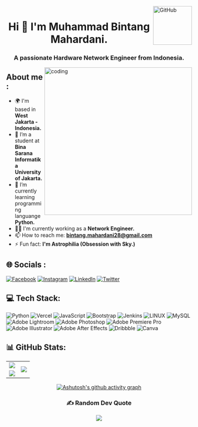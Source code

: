 <a href="https://www.github.com/muhbintangmahardani" target="_blank" rel="noreferrer">
  <img align="right" alt="GitHub" width="105" src="https://visitcount.itsvg.in/api?id=muhbintangmahardani&label=Profile%20Views&color=12&icon=5&pretty=true)](https://visitcount.itsvg.in">
</a>
  
<h1 align="center">Hi 👋 I'm Muhammad Bintang Mahardani.</h1>

<h3 align="center">A passionate Hardware Network Engineer from Indonesia.</h3>
<a href="https://github.com/Daniii1245" target="_blank" rel="noreferrer">
  <img align="right" alt="coding" width="400" src="https://user-images.githubusercontent.com/55389276/140866485-8fb1c876-9a8f-4d6a-98dc-08c4981eaf70.gif">
</a>

## About me :
- 🌍 I'm based in **West Jakarta - Indonesia.**
- 🔭 I’m a student at **Bina Sarana Informatika University of Jakarta.**
- 🌱 I’m currently learning programming languange **Python.**
- 👨‍💻 I'm currently working as a **Network Engineer.**
- 📫 How to reach me: **bintang.mahardani28@gmail.com**
- ⚡  Fun fact: **I'm Astrophilia (Obsession with Sky.)**
  
## 🌐 Socials :
[![Facebook](https://img.shields.io/badge/Facebook-%231877F2.svg?logo=Facebook&logoColor=white)](https://www.facebook.com/bintang1245/)
[![Instagram](https://img.shields.io/badge/Instagram-%23E4405F.svg?logo=Instagram&logoColor=white)](https://www.instagram.com/daniiii_1245/?hl=id) 
[![LinkedIn](https://img.shields.io/badge/LinkedIn-%230077B5.svg?logo=linkedin&logoColor=white)](https://www.linkedin.com/in/muhammadbintangmahardani/) 
[![Twitter](https://img.shields.io/badge/Twitter-%231DA1F2.svg?logo=Twitter&logoColor=white)](https://twitter.com/daniii_12456) 

## 💻 Tech Stack:
![Python](https://img.shields.io/badge/python-3670A0?style=for-the-badge&logo=python&logoColor=ffdd54) ![Vercel](https://img.shields.io/badge/vercel-%23000000.svg?style=for-the-badge&logo=vercel&logoColor=white) ![JavaScript](https://img.shields.io/badge/javascript-%23323330.svg?style=for-the-badge&logo=javascript&logoColor=%23F7DF1E) ![Bootstrap](https://img.shields.io/badge/bootstrap-%23563D7C.svg?style=for-the-badge&logo=bootstrap&logoColor=white) ![Jenkins](https://img.shields.io/badge/jenkins-%232C5263.svg?style=for-the-badge&logo=jenkins&logoColor=white) ![LINUX](https://img.shields.io/badge/Linux-FCC624?style=for-the-badge&logo=linux&logoColor=black) ![MySQL](https://img.shields.io/badge/mysql-%2300f.svg?style=for-the-badge&logo=mysql&logoColor=white) ![Adobe Lightroom](https://img.shields.io/badge/Adobe%20Lightroom-31A8FF.svg?style=for-the-badge&logo=Adobe%20Lightroom&logoColor=white) ![Adobe Photoshop](https://img.shields.io/badge/adobephotoshop-%2331A8FF.svg?style=for-the-badge&logo=adobephotoshop&logoColor=white) ![Adobe Premiere Pro](https://img.shields.io/badge/Adobe%20Premiere%20Pro-9999FF.svg?style=for-the-badge&logo=Adobe%20Premiere%20Pro&logoColor=white) ![Adobe Illustrator](https://img.shields.io/badge/adobeillustrator-%23FF9A00.svg?style=for-the-badge&logo=adobeillustrator&logoColor=white) ![Adobe After Effects](https://img.shields.io/badge/Adobe%20After%20Effects-9999FF.svg?style=for-the-badge&logo=Adobe%20After%20Effects&logoColor=white) ![Dribbble](https://img.shields.io/badge/Dribbble-EA4C89?style=for-the-badge&logo=dribbble&logoColor=white) ![Canva](https://img.shields.io/badge/Canva-%2300C4CC.svg?style=for-the-badge&logo=Canva&logoColor=white)
  
## 📊 GitHub Stats:
<table>
    <tr>
        <td align="center">
            <img src="https://github-readme-stats.vercel.app/api?username=muhbintangmahardani&theme=default&hide_border=false&include_all_commits=true&count_private=true"/>
          </a>
        </td>
        <td rowspan="2" align="center">
            <img src="https://github-readme-stats.vercel.app/api/top-langs/?username=muhbintangmahardani&theme=default&hide_border=false&include_all_commits=true&count_private=true&layout=compact"/>
            </a>
          </a>
        </td>
    </tr>
    <tr>
        <td align="center">
              <img src="https://github-readme-streak-stats.herokuapp.com/?user=muhbintangmahardani&theme=default&hide_border=false"/>
            </a>
        </td>
    </tr>
</table>

<div align="center">

[![Ashutosh's github activity graph](https://github-readme-activity-graph.vercel.app/graph?username=muhbintangmahardani&theme=dracula)](https://github.com/ashutosh00710/github-readme-activity-graph)
  
### ✍️ Random Dev Quote
![](https://quotes-github-readme.vercel.app/api?type=horizontal&theme=radical)
